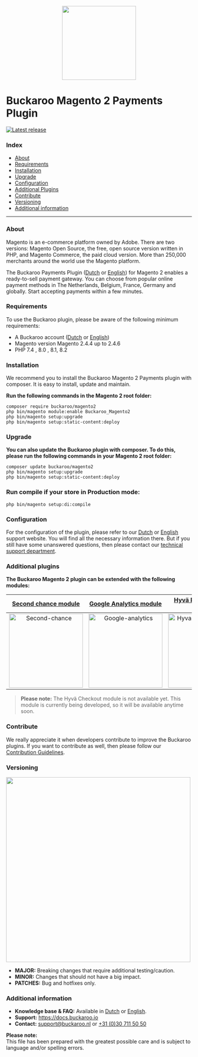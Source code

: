<p align="center">
  <img src="https://www.buckaroo.nl/media/3473/magento2_icon.png" width="200px" position="center">
</p>

# Buckaroo Magento 2 Payments Plugin
[![Latest release](https://badgen.net/github/release/buckaroo-it/Magento2)](https://github.com/buckaroo-it/Magento2/releases)

### Index
- [About](#about)
- [Requirements](#requirements)
- [Installation](#installation)
- [Upgrade](#upgrade)
- [Configuration](#configuration)
- [Additional Plugins](#additional-plugins)
- [Contribute](#contribute)
- [Versioning](#versioning)
- [Additional information](#additional-information)
---

### About

Magento is an e-commerce platform owned by Adobe. There are two versions: Magento Open Source, the free, open source version written in PHP, and Magento Commerce, the paid cloud version.
More than 250,000 merchants around the world use the Magento platform.

The Buckaroo Payments Plugin ([Dutch](https://docs.buckaroo.io/docs/nl/magento-2) or [English](https://docs.buckaroo.io/docs/magento-2)) for Magento 2 enables a ready-to-sell payment gateway. You can choose from popular online payment methods in The Netherlands, Belgium, France, Germany and globally.
Start accepting payments within a few minutes.

### Requirements

To use the Buckaroo plugin, please be aware of the following minimum requirements:
- A Buckaroo account ([Dutch](https://www.buckaroo.nl/start) or [English](https://www.buckaroo.eu/solutions/request-form))
- Magento version Magento 2.4.4 up to 2.4.6
- PHP 7.4 , 8.0 , 8.1, 8.2

### Installation

We recommend you to install the Buckaroo Magento 2 Payments plugin with composer. It is easy to install, update and maintain.

**Run the following commands in the Magento 2 root folder:**
```
composer require buckaroo/magento2
php bin/magento module:enable Buckaroo_Magento2
php bin/magento setup:upgrade
php bin/magento setup:static-content:deploy
```

### Upgrade

**You can also update the Buckaroo plugin with composer.
To do this, please run the following commands in your Magento 2 root folder:**

```
composer update buckaroo/magento2
php bin/magento setup:upgrade
php bin/magento setup:static-content:deploy
```

### Run compile if your store in Production mode:
````
php bin/magento setup:di:compile
````

### Configuration

For the configuration of the plugin, please refer to our [Dutch](https://docs.buckaroo.io/docs/nl/magento-2) or [English](https://docs.buckaroo.io/v1/docs/magento-2) support website.
You will find all the necessary information there. But if you still have some unanswered questions, then please contact our [technical support department](mailto:support@buckaroo.nl).

### Additional plugins

<b>The Buckaroo Magento 2 plugin can be extended with the following modules:</b>

| [Second chance module](https://github.com/buckaroo-it/Magento2_SecondChance)   | [Google Analytics module](https://github.com/buckaroo-it/Magento2_Analytics)   | [Hyvä React Checkout module](https://github.com/buckaroo-it/Magento2_Hyva) | [Hyvä Checkout module](https://github.com/buckaroo-it/Magento2_Hyva_Checkout)<br>[In Development]    | [GraphQL]()   |
:-------------------------:|:-------------------------:|:-------------------------:|:-------------------------:|:-------------------------:|
[<img src="https://github.com/buckaroo-it/Magento2/assets/105488705/68ba0c08-1162-44c6-a18a-8734692b8b02" alt="Second-chance" width="200"/>](https://github.com/buckaroo-it/Magento2_SecondChance)|  [<img src="https://github.com/buckaroo-it/Magento2/assets/105488705/1c6e9345-a0ff-46cf-be31-d1c17e69fd90" alt="Google-analytics" width="200"/>](https://github.com/buckaroo-it/Magento2_Analytics)| [<img src="https://github.com/buckaroo-it/Magento2/assets/105488705/11953f16-3f5d-4c10-bb6b-f9a949a97a7a" alt="Hyva-react-checkout" width="200"/>](https://github.com/buckaroo-it/Magento2_Hyva) | [<img src="https://github.com/buckaroo-it/Magento2/assets/105488705/b00d2fcd-2458-4a8b-ab1f-e85d678a0008" alt="Hyva-checkout" width="200"/>](https://github.com/buckaroo-it/Magento2_Hyva_Checkout) | [<img src="https://github.com/buckaroo-it/Magento2/assets/105488705/8611dfeb-bb84-4ba6-ab72-7b6459143dff" alt="GraphQL" width="200"/>](https://github.com/buckaroo-it/Magento2_GraphQL) |

> **Please note:**
> The Hyvä Checkout module is not available yet. This module is currently being developed, so it will be available anytime soon.


### Contribute

We really appreciate it when developers contribute to improve the Buckaroo plugins.
If you want to contribute as well, then please follow our [Contribution Guidelines](CONTRIBUTING.md).

### Versioning 
<p align="left">
  <img src="https://www.buckaroo.nl/media/3480/magento_versioning.png" width="500px" position="center">
</p>

- **MAJOR:** Breaking changes that require additional testing/caution.
- **MINOR:** Changes that should not have a big impact.
- **PATCHES:** Bug and hotfixes only.

### Additional information
- **Knowledge base & FAQ:** Available in [Dutch](https://docs.buckaroo.io/docs/nl/magento-2) or [English](https://docs.buckaroo.io/docs/magento-2).
- **Support:** https://docs.buckaroo.io
- **Contact:** [support@buckaroo.nl](mailto:support@buckaroo.nl) or [+31 (0)30 711 50 50](tel:+310307115050)

<b>Please note:</b><br>
This file has been prepared with the greatest possible care and is subject to language and/or spelling errors.
